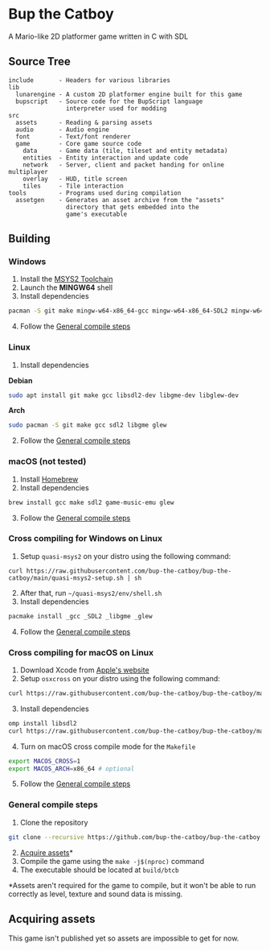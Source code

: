 # Bup the Catboy

A Mario-like 2D platformer game written in C with SDL

## Source Tree

```
include       - Headers for various libraries
lib
  lunarengine - A custom 2D platformer engine built for this game
  bupscript   - Source code for the BupScript language
                interpreter used for modding
src
  assets      - Reading & parsing assets
  audio       - Audio engine
  font        - Text/font renderer
  game        - Core game source code
    data      - Game data (tile, tileset and entity metadata)
    entities  - Entity interaction and update code
    network   - Server, client and packet handing for online multiplayer
    overlay   - HUD, title screen
    tiles     - Tile interaction
tools         - Programs used during compilation
  assetgen    - Generates an asset archive from the "assets"
                directory that gets embedded into the
                game's executable
```

## Building

### Windows

1. Install the [MSYS2 Toolchain](https://msys2.org)
2. Launch the **MINGW64** shell
3. Install dependencies
```sh
pacman -S git make mingw-w64-x86_64-gcc mingw-w64-x86_64-SDL2 mingw-w64-x86_64-libgme mingw-w64-x86_64-glew
```
4. Follow the [General compile steps](#general-compile-steps)

### Linux

1. Install dependencies

**Debian**
```sh
sudo apt install git make gcc libsdl2-dev libgme-dev libglew-dev
```
**Arch**
```sh
sudo pacman -S git make gcc sdl2 libgme glew
```
2. Follow the [General compile steps](#general-compile-steps)

### macOS (not tested)

1. Install [Homebrew](https://brew.sh/)
2. Install dependencies
```sh
brew install gcc make sdl2 game-music-emu glew
```
3. Follow the [General compile steps](#general-compile-steps)

### Cross compiling for Windows on Linux

1. Setup `quasi-msys2` on your distro using the following command:
```
curl https://raw.githubusercontent.com/bup-the-catboy/bup-the-catboy/main/quasi-msys2-setup.sh | sh
```
2. After that, run `~/quasi-msys2/env/shell.sh`
3. Install dependencies
```sh
pacmake install _gcc _SDL2 _libgme _glew
```
4. Follow the [General compile steps](#general-compile-steps)

### Cross compiling for macOS on Linux

1. Download Xcode from [Apple's website](https://developer.apple.com/download/all/?q=xcode)
2. Setup `osxcross` on your distro using the following command:
```sh
curl https://raw.githubusercontent.com/bup-the-catboy/bup-the-catboy/main/osxcross-setup.sh | XCODE_PATH=<path to xcode xip> sh
```
3. Install dependencies
```sh
omp install libsdl2
curl https://raw.githubusercontent.com/bup-the-catboy/bup-the-catboy/main/osxcross-libgme.sh | sh
```
4. Turn on macOS cross compile mode for the `Makefile`
```sh
export MACOS_CROSS=1
export MACOS_ARCH=x86_64 # optional
```
5. Follow the [General compile steps](#general-compile-steps)

### General compile steps

1. Clone the repository
```sh
git clone --recursive https://github.com/bup-the-catboy/bup-the-catboy && cd bup-the-catboy
```
2. [Acquire assets](#acquiring-assets)*
3. Compile the game using the `make -j$(nproc)` command
4. The executable should be located at `build/btcb`

*Assets aren't required for the game to compile, but it won't be able to run correctly as level, texture and sound data is missing. 

## Acquiring assets

This game isn't published yet so assets are impossible to get for now.
